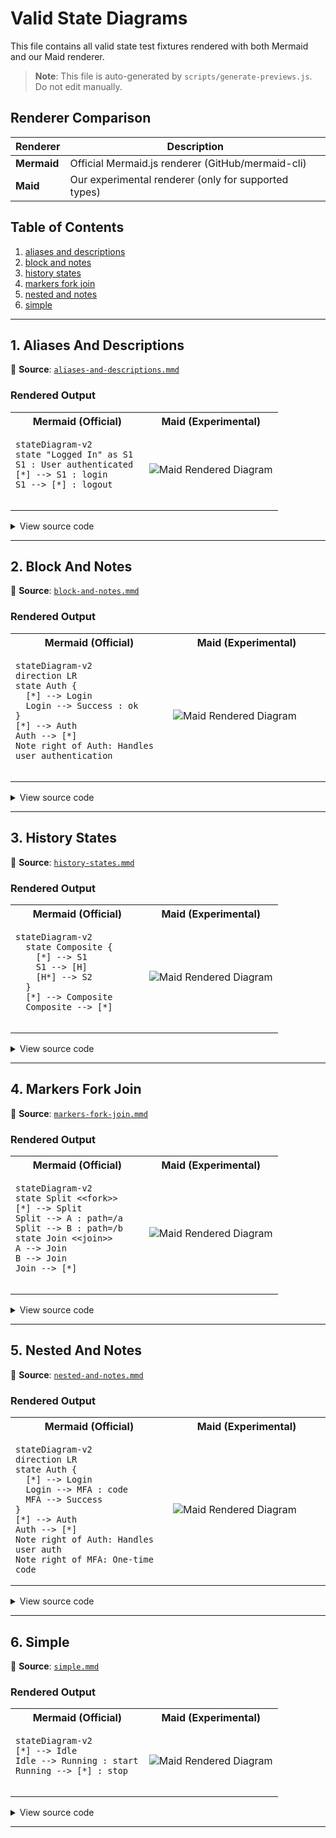 # Valid State Diagrams

This file contains all valid state test fixtures rendered with both Mermaid and our Maid renderer.

> **Note**: This file is auto-generated by `scripts/generate-previews.js`. Do not edit manually.

## Renderer Comparison

| Renderer | Description |
|----------|-------------|
| **Mermaid** | Official Mermaid.js renderer (GitHub/mermaid-cli) |
| **Maid** | Our experimental renderer (only for supported types) |

## Table of Contents

1. [aliases and descriptions](#1-aliases-and-descriptions)
2. [block and notes](#2-block-and-notes)
3. [history states](#3-history-states)
4. [markers fork join](#4-markers-fork-join)
5. [nested and notes](#5-nested-and-notes)
6. [simple](#6-simple)

---

## 1. Aliases And Descriptions

📄 **Source**: [`aliases-and-descriptions.mmd`](./valid/aliases-and-descriptions.mmd)

### Rendered Output

<table>
<tr>
<th width="50%">Mermaid (Official)</th>
<th width="50%">Maid (Experimental)</th>
</tr>
<tr>
<td>

```mermaid
stateDiagram-v2
state "Logged In" as S1
S1 : User authenticated
[*] --> S1 : login
S1 --> [*] : logout


```

</td>
<td>

<img src="./rendered/aliases-and-descriptions.svg" alt="Maid Rendered Diagram" />

</td>
</tr>
</table>

<details>
<summary>View source code</summary>

```
stateDiagram-v2
state "Logged In" as S1
S1 : User authenticated
[*] --> S1 : login
S1 --> [*] : logout


```
</details>

---

## 2. Block And Notes

📄 **Source**: [`block-and-notes.mmd`](./valid/block-and-notes.mmd)

### Rendered Output

<table>
<tr>
<th width="50%">Mermaid (Official)</th>
<th width="50%">Maid (Experimental)</th>
</tr>
<tr>
<td>

```mermaid
stateDiagram-v2
direction LR
state Auth {
  [*] --> Login
  Login --> Success : ok
}
[*] --> Auth
Auth --> [*]
Note right of Auth: Handles user authentication


```

</td>
<td>

<img src="./rendered/block-and-notes.svg" alt="Maid Rendered Diagram" />

</td>
</tr>
</table>

<details>
<summary>View source code</summary>

```
stateDiagram-v2
direction LR
state Auth {
  [*] --> Login
  Login --> Success : ok
}
[*] --> Auth
Auth --> [*]
Note right of Auth: Handles user authentication


```
</details>

---

## 3. History States

📄 **Source**: [`history-states.mmd`](./valid/history-states.mmd)

### Rendered Output

<table>
<tr>
<th width="50%">Mermaid (Official)</th>
<th width="50%">Maid (Experimental)</th>
</tr>
<tr>
<td>

```mermaid
stateDiagram-v2
  state Composite {
    [*] --> S1
    S1 --> [H]
    [H*] --> S2
  }
  [*] --> Composite
  Composite --> [*]


```

</td>
<td>

<img src="./rendered/history-states.svg" alt="Maid Rendered Diagram" />

</td>
</tr>
</table>

<details>
<summary>View source code</summary>

```
stateDiagram-v2
  state Composite {
    [*] --> S1
    S1 --> [H]
    [H*] --> S2
  }
  [*] --> Composite
  Composite --> [*]


```
</details>

---

## 4. Markers Fork Join

📄 **Source**: [`markers-fork-join.mmd`](./valid/markers-fork-join.mmd)

### Rendered Output

<table>
<tr>
<th width="50%">Mermaid (Official)</th>
<th width="50%">Maid (Experimental)</th>
</tr>
<tr>
<td>

```mermaid
stateDiagram-v2
state Split <<fork>>
[*] --> Split
Split --> A : path=/a
Split --> B : path=/b
state Join <<join>>
A --> Join
B --> Join
Join --> [*]


```

</td>
<td>

<img src="./rendered/markers-fork-join.svg" alt="Maid Rendered Diagram" />

</td>
</tr>
</table>

<details>
<summary>View source code</summary>

```
stateDiagram-v2
state Split <<fork>>
[*] --> Split
Split --> A : path=/a
Split --> B : path=/b
state Join <<join>>
A --> Join
B --> Join
Join --> [*]


```
</details>

---

## 5. Nested And Notes

📄 **Source**: [`nested-and-notes.mmd`](./valid/nested-and-notes.mmd)

### Rendered Output

<table>
<tr>
<th width="50%">Mermaid (Official)</th>
<th width="50%">Maid (Experimental)</th>
</tr>
<tr>
<td>

```mermaid
stateDiagram-v2
direction LR
state Auth {
  [*] --> Login
  Login --> MFA : code
  MFA --> Success
}
[*] --> Auth
Auth --> [*]
Note right of Auth: Handles user auth
Note right of MFA: One-time code

```

</td>
<td>

<img src="./rendered/nested-and-notes.svg" alt="Maid Rendered Diagram" />

</td>
</tr>
</table>

<details>
<summary>View source code</summary>

```
stateDiagram-v2
direction LR
state Auth {
  [*] --> Login
  Login --> MFA : code
  MFA --> Success
}
[*] --> Auth
Auth --> [*]
Note right of Auth: Handles user auth
Note right of MFA: One-time code

```
</details>

---

## 6. Simple

📄 **Source**: [`simple.mmd`](./valid/simple.mmd)

### Rendered Output

<table>
<tr>
<th width="50%">Mermaid (Official)</th>
<th width="50%">Maid (Experimental)</th>
</tr>
<tr>
<td>

```mermaid
stateDiagram-v2
[*] --> Idle
Idle --> Running : start
Running --> [*] : stop


```

</td>
<td>

<img src="./rendered/simple.svg" alt="Maid Rendered Diagram" />

</td>
</tr>
</table>

<details>
<summary>View source code</summary>

```
stateDiagram-v2
[*] --> Idle
Idle --> Running : start
Running --> [*] : stop


```
</details>

---

